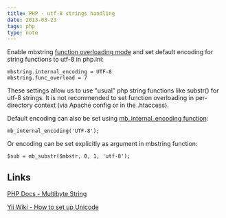 ```yaml
---
title: PHP - utf-8 strings handling
date: 2013-03-23
tags: php
type: note
---
```


Enable mbstring [function overloading mode](http://www.php.net/manual/en/mbstring.overload.php) and set default
encoding for string functions to utf-8 in php.ini:

    mbstring.internal_encoding = UTF-8
    mbstring.func_overload = 7

<!-- more -->
These settings allow us to use "usual" php string functions like substr() for utf-8 strings.
It is not recommended to set function overloading in per-directory context (via Apache config or in the .htaccess).

Default encoding can also be set using [mb_internal_encoding function](http://php.net/manual/en/function.mb-internal-encoding.php):

    mb_internal_encoding('UTF-8');

Or encoding can be set explicitly as argument in mbstring function:

    $sub = mb_substr($mbstr, 0, 1, 'utf-8');

Links
--------------------------------------------

[PHP Docs - Multibyte String](http://www.php.net/manual/en/book.mbstring.php)

[Yii Wiki - How to set up Unicode](http://www.yiiframework.com/wiki/16/how-to-set-up-unicode/)
